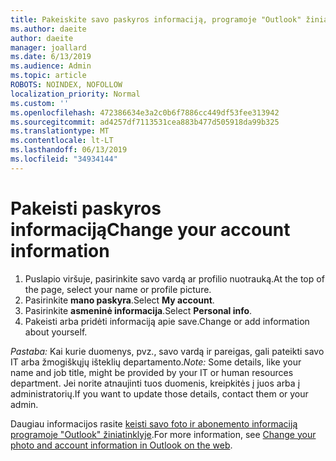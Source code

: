 ```yaml
---
title: Pakeiskite savo paskyros informaciją, programoje "Outlook" žiniatinklyje
ms.author: daeite
author: daeite
manager: joallard
ms.date: 6/13/2019
ms.audience: Admin
ms.topic: article
ROBOTS: NOINDEX, NOFOLLOW
localization_priority: Normal
ms.custom: ''
ms.openlocfilehash: 472386634e3a2c0b6f7886cc449df53fee313942
ms.sourcegitcommit: ad4257df7113531cea883b477d505918da99b325
ms.translationtype: MT
ms.contentlocale: lt-LT
ms.lasthandoff: 06/13/2019
ms.locfileid: "34934144"
---
```

# <a name="change-your-account-information"></a><span data-ttu-id="2941d-102">Pakeisti paskyros informaciją</span><span class="sxs-lookup"><span data-stu-id="2941d-102">Change your account information</span></span>

1. <span data-ttu-id="2941d-103">Puslapio viršuje, pasirinkite savo vardą ar profilio nuotrauką.</span><span class="sxs-lookup"><span data-stu-id="2941d-103">At the top of the page, select your name or profile picture.</span></span>
1. <span data-ttu-id="2941d-104">Pasirinkite **mano paskyra**.</span><span class="sxs-lookup"><span data-stu-id="2941d-104">Select **My account**.</span></span>
1. <span data-ttu-id="2941d-105">Pasirinkite **asmeninė informacija**.</span><span class="sxs-lookup"><span data-stu-id="2941d-105">Select **Personal info**.</span></span>
1. <span data-ttu-id="2941d-106">Pakeisti arba pridėti informaciją apie save.</span><span class="sxs-lookup"><span data-stu-id="2941d-106">Change or add information about yourself.</span></span>

<span data-ttu-id="2941d-107">*Pastaba:* Kai kurie duomenys, pvz., savo vardą ir pareigas, gali pateikti savo IT arba žmogiškųjų išteklių departamento.</span><span class="sxs-lookup"><span data-stu-id="2941d-107">*Note:* Some details, like your name and job title, might be provided by your IT or human resources department.</span></span> <span data-ttu-id="2941d-108">Jei norite atnaujinti tuos duomenis, kreipkitės į juos arba į administratorių.</span><span class="sxs-lookup"><span data-stu-id="2941d-108">If you want to update those details, contact them or your admin.</span></span>

<span data-ttu-id="2941d-109">Daugiau informacijos rasite [keisti savo foto ir abonemento informaciją programoje "Outlook" žiniatinklyje](https://support.office.com/article/b2dbb289-851d-4bed-93c3-3e136f5659ec).</span><span class="sxs-lookup"><span data-stu-id="2941d-109">For more information, see [Change your photo and account information in Outlook on the web](https://support.office.com/article/b2dbb289-851d-4bed-93c3-3e136f5659ec).</span></span>